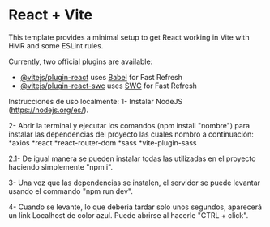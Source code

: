 # React + Vite

This template provides a minimal setup to get React working in Vite with HMR and some ESLint rules.

Currently, two official plugins are available:

- [@vitejs/plugin-react](https://github.com/vitejs/vite-plugin-react/blob/main/packages/plugin-react/README.md) uses [Babel](https://babeljs.io/) for Fast Refresh
- [@vitejs/plugin-react-swc](https://github.com/vitejs/vite-plugin-react-swc) uses [SWC](https://swc.rs/) for Fast Refresh

Instrucciones de uso localmente:
1- Instalar NodeJS (https://nodejs.org/es/).

2- Abrir la terminal y ejecutar los comandos (npm install "nombre") para instalar las dependencias del proyecto las cuales nombro a continuación:
    *axios
    *react
    *react-router-dom
    *sass
    *vite-plugin-sass

2.1- De igual manera se pueden instalar todas las utilizadas en el proyecto haciendo simplemente "npm i".

3- Una vez que las dependencias se instalen, el servidor se puede levantar usando el commando "npm run dev".

4- Cuando se levante, lo que deberia tardar solo unos segundos, aparecerá un link Localhost de color azul.
    Puede abrirse al hacerle "CTRL + click".